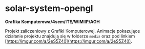 # solar-system-opengl
__Grafika Komputerowa/4sem/ITE/WIMIIP/AGH__

Projekt zaliczeniowy z Grafiki Komputerowej. Animacje pokazujące działanie projektu znajdują się w folderze `media` oraz pod linkiem [https://imgur.com/a/2eS5Z40](https://imgur.com/a/2eS5Z40).